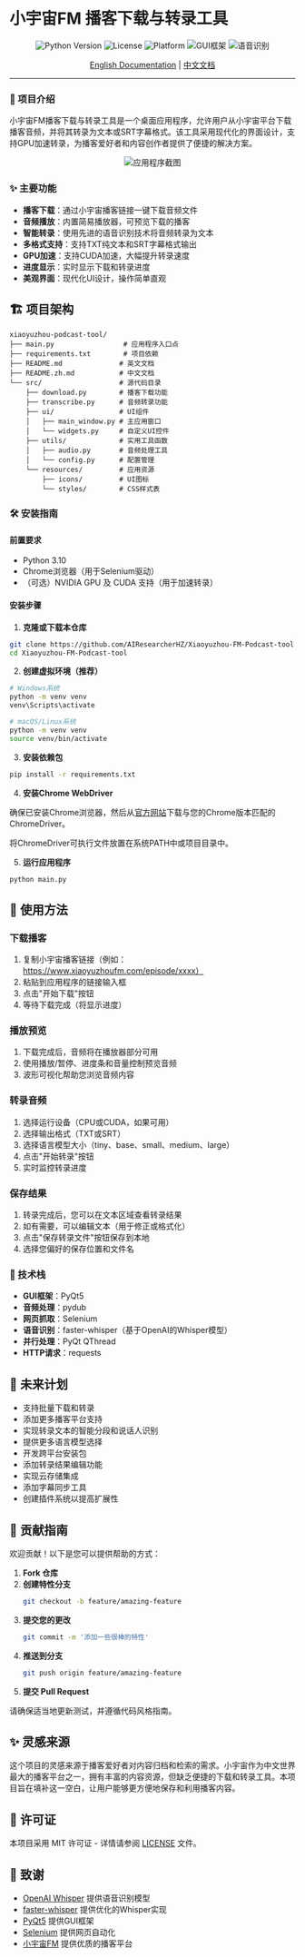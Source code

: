 # 小宇宙FM 播客下载与转录工具

<p align="center">
  <img src="https://img.shields.io/badge/Python-3.10-blue.svg" alt="Python Version">
  <img src="https://img.shields.io/badge/License-MIT-green.svg" alt="License">
  <img src="https://img.shields.io/badge/Platform-Windows%20%7C%20macOS%20%7C%20Linux-lightgrey.svg" alt="Platform">
  <img src="https://img.shields.io/badge/GUI-PyQt5-orange.svg" alt="GUI框架">
  <img src="https://img.shields.io/badge/语音识别-Whisper-purple.svg" alt="语音识别">
</p>

<p align="center">
  <a href="README.md">English Documentation</a> | <a href="#中文文档">中文文档</a>
</p>

---

<a id="中文文档"></a>

### 📖 项目介绍

小宇宙FM播客下载与转录工具是一个桌面应用程序，允许用户从小宇宙平台下载播客音频，并将其转录为文本或SRT字幕格式。该工具采用现代化的界面设计，支持GPU加速转录，为播客爱好者和内容创作者提供了便捷的解决方案。

<p align="center">
  <img src="https://via.placeholder.com/800x450.png?text=小宇宙FM工具截图" alt="应用程序截图">
</p>

### ✨ 主要功能

- **播客下载**：通过小宇宙播客链接一键下载音频文件
- **音频播放**：内置简易播放器，可预览下载的播客
- **智能转录**：使用先进的语音识别技术将音频转录为文本
- **多格式支持**：支持TXT纯文本和SRT字幕格式输出
- **GPU加速**：支持CUDA加速，大幅提升转录速度
- **进度显示**：实时显示下载和转录进度
- **美观界面**：现代化UI设计，操作简单直观

## 🏗️ 项目架构

```
xiaoyuzhou-podcast-tool/
├── main.py                 # 应用程序入口点
├── requirements.txt        # 项目依赖
├── README.md              # 英文文档
├── README.zh.md           # 中文文档
└── src/                   # 源代码目录
    ├── download.py        # 播客下载功能
    ├── transcribe.py      # 音频转录功能
    ├── ui/                # UI组件
    │   ├── main_window.py # 主应用窗口
    │   └── widgets.py     # 自定义UI控件
    ├── utils/             # 实用工具函数
    │   ├── audio.py       # 音频处理工具
    │   └── config.py      # 配置管理
    └── resources/         # 应用资源
        ├── icons/         # UI图标
        └── styles/        # CSS样式表
```

### 🛠️ 安装指南

#### 前置要求

- Python 3.10
- Chrome浏览器（用于Selenium驱动）
- （可选）NVIDIA GPU 及 CUDA 支持（用于加速转录）

#### 安装步骤

1. **克隆或下载本仓库**

```bash
git clone https://github.com/AIResearcherHZ/Xiaoyuzhou-FM-Podcast-tool.git
cd Xiaoyuzhou-FM-Podcast-tool
```

2. **创建虚拟环境（推荐）**

```bash
# Windows系统
python -m venv venv
venv\Scripts\activate

# macOS/Linux系统
python -m venv venv
source venv/bin/activate
```

3. **安装依赖包**

```bash
pip install -r requirements.txt
```

4. **安装Chrome WebDriver**

确保已安装Chrome浏览器，然后从[官方网站](https://sites.google.com/chromium.org/driver/)下载与您的Chrome版本匹配的ChromeDriver。

将ChromeDriver可执行文件放置在系统PATH中或项目目录中。

5. **运行应用程序**

```bash
python main.py
```

## 📝 使用方法

### 下载播客

1. 复制小宇宙播客链接（例如：https://www.xiaoyuzhoufm.com/episode/xxxx）
2. 粘贴到应用程序的链接输入框
3. 点击"开始下载"按钮
4. 等待下载完成（将显示进度）

### 播放预览

1. 下载完成后，音频将在播放器部分可用
2. 使用播放/暂停、进度条和音量控制预览音频
3. 波形可视化帮助您浏览音频内容

### 转录音频

1. 选择运行设备（CPU或CUDA，如果可用）
2. 选择输出格式（TXT或SRT）
3. 选择语言模型大小（tiny、base、small、medium、large）
4. 点击"开始转录"按钮
5. 实时监控转录进度

### 保存结果

1. 转录完成后，您可以在文本区域查看转录结果
2. 如有需要，可以编辑文本（用于修正或格式化）
3. 点击"保存转录文件"按钮保存到本地
4. 选择您偏好的保存位置和文件名

### 🚀 技术栈

- **GUI框架**：PyQt5
- **音频处理**：pydub
- **网页抓取**：Selenium
- **语音识别**：faster-whisper（基于OpenAI的Whisper模型）
- **并行处理**：PyQt QThread
- **HTTP请求**：requests

## 🔮 未来计划

- 支持批量下载和转录
- 添加更多播客平台支持
- 实现转录文本的智能分段和说话人识别
- 提供更多语言模型选择
- 开发跨平台安装包
- 添加转录结果编辑功能
- 实现云存储集成
- 添加字幕同步工具
- 创建插件系统以提高扩展性

## 🤝 贡献指南

欢迎贡献！以下是您可以提供帮助的方式：

1. **Fork 仓库**
2. **创建特性分支**
   ```bash
   git checkout -b feature/amazing-feature
   ```
3. **提交您的更改**
   ```bash
   git commit -m '添加一些很棒的特性'
   ```
4. **推送到分支**
   ```bash
   git push origin feature/amazing-feature
   ```
5. **提交 Pull Request**

请确保适当地更新测试，并遵循代码风格指南。

## ✨ 灵感来源

这个项目的灵感来源于播客爱好者对内容归档和检索的需求。小宇宙作为中文世界最大的播客平台之一，拥有丰富的内容资源，但缺乏便捷的下载和转录工具。本项目旨在填补这一空白，让用户能够更方便地保存和利用播客内容。

## 📄 许可证

本项目采用 MIT 许可证 - 详情请参阅 [LICENSE](LICENSE) 文件。

## 🙏 致谢

- [OpenAI Whisper](https://github.com/openai/whisper) 提供语音识别模型
- [faster-whisper](https://github.com/guillaumekln/faster-whisper) 提供优化的Whisper实现
- [PyQt5](https://www.riverbankcomputing.com/software/pyqt/) 提供GUI框架
- [Selenium](https://www.selenium.dev/) 提供网页自动化
- [小宇宙FM](https://www.xiaoyuzhoufm.com/) 提供优质的播客平台
